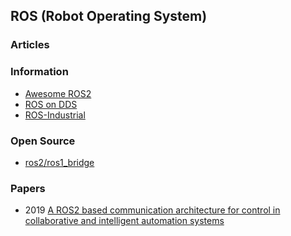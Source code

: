 ## ROS (Robot Operating System)


### Articles


### Information
- [Awesome ROS2](https://fkromer.github.io/awesome-ros2/)
- [ROS on DDS](https://design.ros2.org/articles/ros_on_dds.html)
- [ROS-Industrial](https://rosindustrial.org/)



### Open Source
- [ros2/ros1_bridge](https://github.com/ros2/ros1_bridge)



### Papers
- 2019 [A ROS2 based communication architecture for control in collaborative and intelligent automation systems](https://arxiv.org/pdf/1905.09654.pdf)
